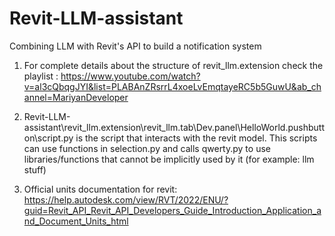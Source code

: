 # Revit-LLM-assistant

Combining LLM with Revit's API to build a notification system

1. For complete details about the structure of revit_llm.extension check the playlist : https://www.youtube.com/watch?v=al3cQbqgJYI&list=PLABAnZRsrrL4xoeLvEmqtayeRC5b5GuwU&ab_channel=MariyanDeveloper
2. Revit-LLM-assistant\revit_llm.extension\revit_llm.tab\Dev.panel\HelloWorld.pushbutton\script.py is the script that interacts with the revit model. This scripts can use functions in selection.py and calls
   qwerty.py to use libraries/functions that cannot be implicitly used by it (for example: llm stuff)

3. Official units documentation for revit: https://help.autodesk.com/view/RVT/2022/ENU/?guid=Revit_API_Revit_API_Developers_Guide_Introduction_Application_and_Document_Units_html
